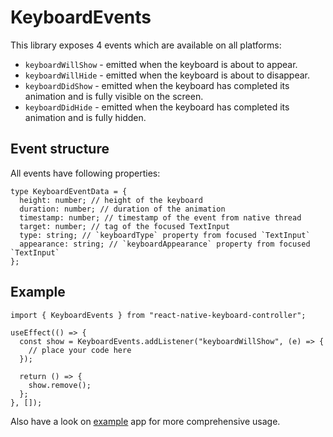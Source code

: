 # KeyboardEvents

This library exposes 4 events which are available on all platforms:

* `keyboardWillShow` - emitted when the keyboard is about to appear.
* `keyboardWillHide` - emitted when the keyboard is about to disappear.
* `keyboardDidShow` - emitted when the keyboard has completed its animation and is fully visible on the screen.
* `keyboardDidHide` - emitted when the keyboard has completed its animation and is fully hidden.

## Event structure[​](/react-native-keyboard-controller/pr-preview/pr-998/docs/api/keyboard-events.md#event-structure "Direct link to Event structure")

All events have following properties:

```
type KeyboardEventData = {
  height: number; // height of the keyboard
  duration: number; // duration of the animation
  timestamp: number; // timestamp of the event from native thread
  target: number; // tag of the focused TextInput
  type: string; // `keyboardType` property from focused `TextInput`
  appearance: string; // `keyboardAppearance` property from focused `TextInput`
};
```

## Example[​](/react-native-keyboard-controller/pr-preview/pr-998/docs/api/keyboard-events.md#example "Direct link to Example")

```
import { KeyboardEvents } from "react-native-keyboard-controller";

useEffect(() => {
  const show = KeyboardEvents.addListener("keyboardWillShow", (e) => {
    // place your code here
  });

  return () => {
    show.remove();
  };
}, []);
```

Also have a look on [example](https://github.com/kirillzyusko/react-native-keyboard-controller/tree/main/example) app for more comprehensive usage.
